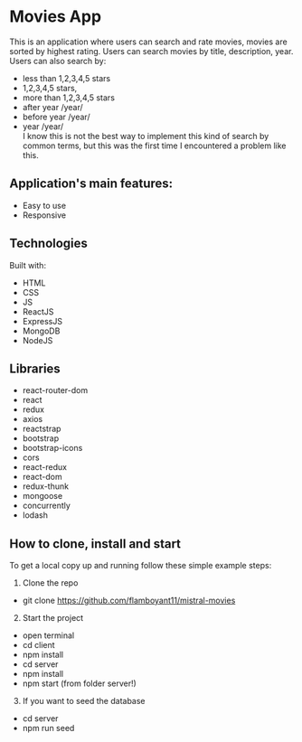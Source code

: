 # Movies App
This is an application where users can search and rate movies, movies are sorted by highest rating. 
Users can search movies by title, description, year.    
Users can also search by:  
- less than 1,2,3,4,5 stars
- 1,2,3,4,5 stars,
- more than 1,2,3,4,5 stars
- after year /year/
- before year /year/
- year /year/  
I know this is not the best way to implement this kind of search by common terms, but this was the first time I encountered a problem like this.  

## Application's main features: 
- Easy to use
- Responsive

## Technologies
Built with:
- HTML
- CSS
- JS
- ReactJS
- ExpressJS
- MongoDB
- NodeJS

## Libraries
- react-router-dom
- react
- redux
- axios
- reactstrap
- bootstrap
- bootstrap-icons
- cors
- react-redux
- react-dom
- redux-thunk
- mongoose
- concurrently
- lodash

## How to clone, install and start
To get a local copy up and running follow these simple example steps:
1. Clone the repo
- git clone https://github.com/flamboyant11/mistral-movies
2. Start the project
- open terminal
- cd client
- npm install
- cd server
- npm install
- npm start (from folder server!)
3. If you want to seed the database
- cd server
- npm run seed